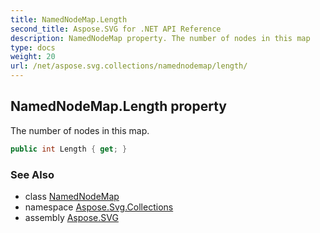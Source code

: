 ```yaml
---
title: NamedNodeMap.Length
second_title: Aspose.SVG for .NET API Reference
description: NamedNodeMap property. The number of nodes in this map
type: docs
weight: 20
url: /net/aspose.svg.collections/namednodemap/length/
---
```

## NamedNodeMap.Length property

The number of nodes in this map.

```csharp
public int Length { get; }
```

### See Also

* class [NamedNodeMap](../)
* namespace [Aspose.Svg.Collections](../../../aspose.svg.collections/)
* assembly [Aspose.SVG](../../../)
